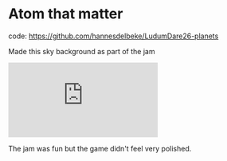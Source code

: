 # Atom that matter
code: https://github.com/hannesdelbeke/LudumDare26-planets

Made this sky background as part of the jam
<iframe title="Fantasy Sky Background" frameborder="0" allowfullscreen mozallowfullscreen="true" webkitallowfullscreen="true" allow="autoplay; fullscreen; xr-spatial-tracking" xr-spatial-tracking execution-while-out-of-viewport execution-while-not-rendered web-share src="https://sketchfab.com/models/15c79bb2fc1147128039fe4ff90fd5a0/embed"> </iframe> 

The jam was fun but the game didn't feel very polished.